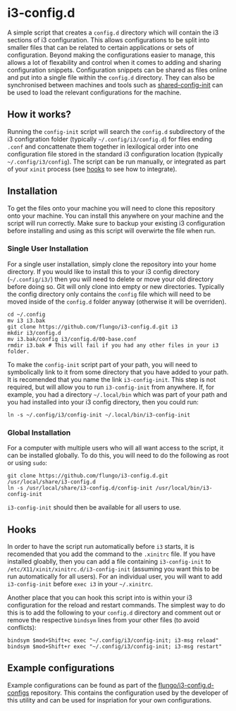 # i3-config.d

A simple script that creates a `config.d` directory which will contain the i3 sections of i3 configuration. This allows configurations to be split into smaller files that can be related to certain applications or sets of configuration. Beyond making the configurations easier to manage, this allows a lot of flexability and control when it comes to adding and sharing configuration snippets. Configuration snippets can be shared as files online and put into a single file within the `config.d` directory. They can also be synchronised between machines and tools such as [shared-config-init](https://github.com/flungo/shared-config-init) can be used to load the relevant configurations for the machine.

## How it works?

Running the `config-init` script will search the `config.d` subdirectory of the i3 configration folder (typically `~/.config/i3/config.d`) for files ending `.conf` and concattenate them together in lexilogical order into one configuration file stored in the standard i3 configuration location (typically `~/.config/i3/config`). The script can be run manually, or integrated as part of your `xinit` process (see [hooks](#hooks) to see how to integrate).

## Installation

To get the files onto your machine you will need to clone this repository onto your machine. You can install this anywhere on your machine and the script will run correctly. Make sure to backup your existing i3 configuration before installing and using as this script will overwirte the file when run.

### Single User Installation

For a single user installation, simply clone the repository into your home directory. If you would like to install this to your i3 config directory (`~/.config/i3/`) then you will need to delete or move your old directory before doing so. Git will only clone into empty or new directories. Typically the config directory only contains the `config` file which will need to be moved inside of the `config.d` folder anyway (otherwise it will be overriden).

```
cd ~/.config
mv i3 i3.bak
git clone https://github.com/flungo/i3-config.d.git i3
mkdir i3/config.d
mv i3.bak/config i3/config.d/00-base.conf
rmdir i3.bak # This will fail if you had any other files in your i3 folder.
```

To make the `config-init` script part of your path, you will need to symbolically link to it from some directory that you have added to your path. It is recomended that you name the link `i3-config-init`. This step is not required, but will allow you to run `i3-config-init` from anywhere. If, for example, you had a directory `~/.local/bin` which was part of your path and you had installed into your i3 config directory, then you could run:

```
ln -s ~/.config/i3/config-init ~/.local/bin/i3-config-init
```

### Global Installation

For a computer with multiple users who will all want access to the script, it can be installed globally. To do this, you will need to do the following as root or using `sudo`:

```
git clone https://github.com/flungo/i3-config.d.git /usr/local/share/i3-config.d
ln -s /usr/local/share/i3-config.d/config-init /usr/local/bin/i3-config-init
```

`i3-config-init` should then be available for all users to use.

## Hooks

In order to have the script run automatically before `i3` starts, it is recomended that you add the command to the `.xinitrc` file. If you have installed gloablly, then you can add a file containing `i3-config-init` to `/etc/X11/xinit/xinitrc.d/i3-config-init` (assuming you want this to be run automatically for all users). For an individual user, you will want to add `i3-config-init` before `exec i3` in your `~/.xinitrc`.

Another place that you can hook this script into is within your i3 configuration for the reload and restart commands. The simplest way to do this is to add the following to your `config.d` directory and comment out or remove the respective `bindsym` lines from your other files (to avoid conflicts):

```
bindsym $mod+Shift+c exec "~/.config/i3/config-init; i3-msg reload"
bindsym $mod+Shift+r exec "~/.config/i3/config-init; i3-msg restart"
```

## Example configurations

Example configurations can be found as part of the [flungo/i3-config.d-configs](https://github.com/flungo/i3-config.d-configs) repository. This contains the configuration used by the developer of this utility and can be used for inspriation for your own configurations.
